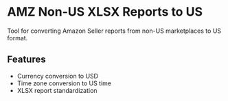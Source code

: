 # AMZ Non-US XLSX Reports to US

Tool for converting Amazon Seller reports from non-US marketplaces to US format.

## Features
- Currency conversion to USD
- Time zone conversion to US time
- XLSX report standardization
